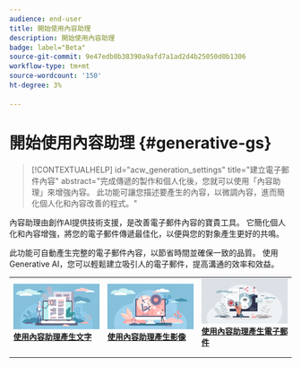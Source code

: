 ```yaml
---
audience: end-user
title: 開始使用內容助理
description: 開始使用內容助理
badge: label="Beta"
source-git-commit: 9e47edb0b38390a9afd7a1ad2d4b25050d0b1306
workflow-type: tm+mt
source-wordcount: '150'
ht-degree: 3%

---
```



# 開始使用內容助理 {#generative-gs}

>[!CONTEXTUALHELP]
>id="acw_generation_settings"
>title="建立電子郵件內容"
>abstract="完成傳遞的製作和個人化後，您就可以使用「內容助理」來增強內容。 此功能可讓您描述要產生的內容，以微調內容，進而簡化個人化和內容改善的程式。"

內容助理由創作AI提供技術支援，是改善電子郵件內容的寶貴工具。 它簡化個人化和內容增強，將您的電子郵件傳遞最佳化，以便與您的對象產生更好的共鳴。

此功能可自動產生完整的電子郵件內容，以節省時間並確保一致的品質。 使用Generative AI，您可以輕鬆建立吸引人的電子郵件，提高溝通的效率和效益。


<table style="table-layout:fixed"><tr style="border: 0;">
<td>
<a href="generative-content.md">
<img alt="文字產生" src="assets/do-not-localize/text-genai.jpeg">
</a>
<div>
<a href="generative-content.md"><strong>使用內容助理產生文字</strong></a>
</div>
<p>
</td>
<td>
<a href="generative-image.md">
<img alt="影像產生" src="assets/do-not-localize/image-genai.jpeg">
</a>
<div><a href="generative-image.md"><strong>使用內容助理產生影像</strong>
</div>
<p>
</td>
<td>
<a href="generative-email.md">
<img alt="電子郵件產生" src="assets/do-not-localize/email-genai.jpeg">
</a>
<div>
<a href="generative-email.md"><strong>使用內容助理產生電子郵件</strong></a>
</div>
<p></td>
</tr></table>


